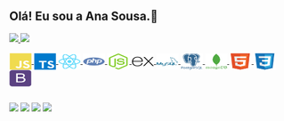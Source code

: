 ## Olá! Eu sou a Ana Sousa.👋
<div>
  <a href="https://github.com/AnaSousa314">
  <img height="180em" src="https://github-readme-stats.vercel.app/api?username=AnaSousa314&show_icons=true&theme=dracula&include_all_commits=true&count_private=true"/>
  <img height="180em" src="https://github-readme-stats.vercel.app/api/top-langs/?username=AnaSousa314&layout=compact&langs_count=7&theme=dracula"/>
</div>
 <div style="display: inline_block"><br>
  <img align="center" alt="Ana-Js" height="30" width="40" src="https://raw.githubusercontent.com/devicons/devicon/master/icons/javascript/javascript-plain.svg">
  <img align="center" alt="Ana-Ts" height="30" width="40" src="https://raw.githubusercontent.com/devicons/devicon/master/icons/typescript/typescript-plain.svg">
  <img align="center" alt="Ana-React" height="30" width="40" src="https://raw.githubusercontent.com/devicons/devicon/master/icons/react/react-original.svg">
  <img align="center" alt="Ana-PHP" height="30" width="40" src="https://raw.githubusercontent.com/devicons/devicon/master/icons/php/php-plain.svg">
   <img align="center" alt="Ana-NodeJs" height="30" width="40" src="https://raw.githubusercontent.com/devicons/devicon/master/icons/nodejs/nodejs-plain.svg">
   <img align="center" alt="Ana-Express" height="30" width="40" src="https://raw.githubusercontent.com/devicons/devicon/master/icons/express/express-original.svg">
    <img align="center" alt="Ana-MySQL" height="30" width="40" src="https://raw.githubusercontent.com/devicons/devicon/master/icons/mysql/mysql-plain-wordmark.svg">
   <img align="center" alt="Ana-Postgresql" height="30" width="40" src="https://raw.githubusercontent.com/devicons/devicon/master/icons/postgresql/postgresql-plain-wordmark.svg">
     <img align="center" alt="Ana-MongoDB" height="30" width="40" src="https://raw.githubusercontent.com/devicons/devicon/master/icons/mongodb/mongodb-plain-wordmark.svg">
   <img align="center" alt="Ana-HTML" height="30" width="40" src="https://raw.githubusercontent.com/devicons/devicon/master/icons/html5/html5-original.svg">
  <img align="center" alt="Ana-CSS" height="30" width="40" src="https://raw.githubusercontent.com/devicons/devicon/master/icons/css3/css3-original.svg">
   <img align="center" alt="Ana-Bootstrap" height="30" width="40" src="https://raw.githubusercontent.com/devicons/devicon/master/icons/bootstrap/bootstrap-plain.svg">
</div>
  
  ## 
  
  <div>
  
  <a href = "mailto:anasousa314@outlook.com"><img src="https://img.shields.io/badge/Microsoft_Outlook-0078D4?style=for-the-badge&logo=microsoft-outlook&logoColor=white" target="_blank"></a>
  <a href="https://www.linkedin.com/in/anasousadev" target="_blank"><img src="https://img.shields.io/badge/-LinkedIn-%230077B5?style=for-the-badge&logo=linkedin&logoColor=white" target="_blank"></a> 
  <a href="https://github.com/AnaSousa314" target="_blank"><img src="https://img.shields.io/badge/GitHub-100000?style=for-the-badge&logo=github&logoColor=white" target="_blank"></a>
    <a href="https://gitlab.com/AnaSousa314" target="_blank"><img src="https://img.shields.io/badge/GitLab-330F63?style=for-the-badge&logo=gitlab&logoColor=white" target="_blank"></a>
  </div>

<!--
**AnaSousa314/AnaSousa314** is a ✨ _special_ ✨ repository because its `README.md` (this file) appears on your GitHub profile.

Here are some ideas to get you started:

- 🔭 I’m currently working on ...
- 🌱 I’m currently learning ...
- 👯 I’m looking to collaborate on ...
- 🤔 I’m looking for help with ...
- 💬 Ask me about ...
- 📫 How to reach me: ...
- 😄 Pronouns: ...
- ⚡ Fun fact: ...
-->
